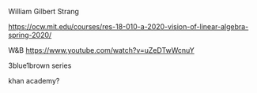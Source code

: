 William Gilbert Strang

https://ocw.mit.edu/courses/res-18-010-a-2020-vision-of-linear-algebra-spring-2020/


W&B
https://www.youtube.com/watch?v=uZeDTwWcnuY

3blue1brown series


khan academy?

